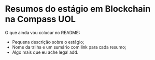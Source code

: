 # Resumos do estágio em Blockchain na Compass UOL

O que ainda vou colocar no README:
- Pequena descrição sobre o estágio;
- Nome da trilha e um sumário com link para cada resumo;
- Algo mais que eu ache legal add.
